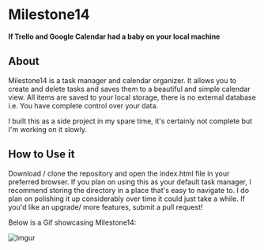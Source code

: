 # Milestone14
**If Trello and Google Calendar had a baby on your local machine**

## About
Milestone14 is a task manager and calendar organizer. It allows you to create and delete tasks and saves them to a beautiful and simple calendar view. All items are saved to your local storage, there is no external database i.e. You have complete control over your data.

I built this as a side project in my spare time, it's certainly not complete but I'm working on it slowly.

## How to Use it
Download / clone the repository and open the index.html file in your preferred browser. If you plan on using this as your default task manager, I recommend storing the directory in a place that's easy to navigate to. I do plan on polishing it up considerably over time it could just take a while. If you'd like an upgrade/ more features, submit a pull request!

Below is a Gif showcasing Milestone14:

![Imgur](https://imgur.com/a/kBNAI3X)
